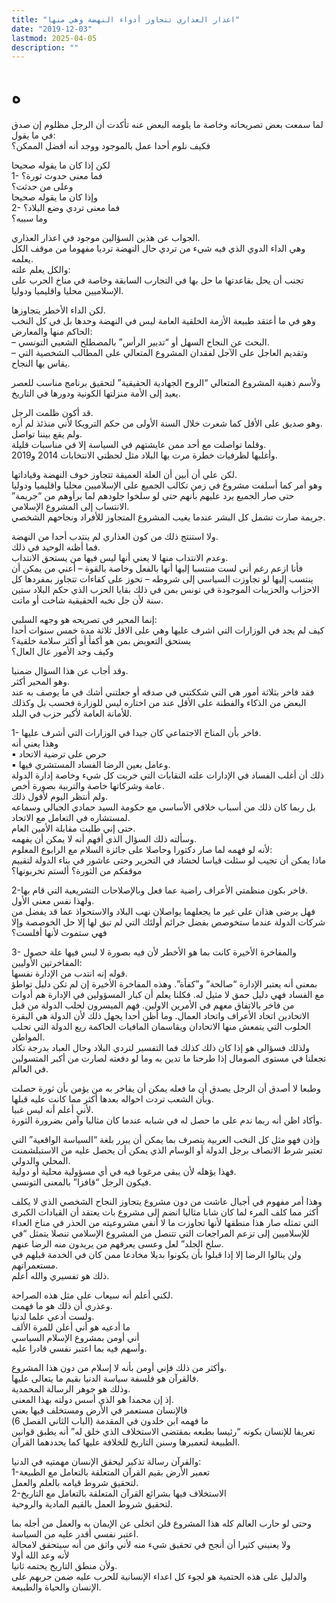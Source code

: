```yaml
---
title: "اعذار العذاري تتجاوز أدواء النهضة وهي منها"
date: "2019-12-03"
lastmod: 2025-04-05
description: ""
---
```

# **ه**

لما سمعت بعض تصريحاته وخاصة ما يلومه البعض عنه تأكدت أن الرجل مظلوم إن صدق في ما يقول:  
فكيف نلوم أحدا عمل بالموجود ووجد أنه أفضل الممكن؟

لكن إذا كان ما يقوله صحيحا  
1- فما معنى حدوث ثورة؟  
وعلى من حدثت؟  
وإذا كان ما يقوله صحيحا  
2- فما معنى تردي وضع البلاد؟  
وما سببه؟

الجواب عن هذين السؤالين موجود في اعذار العذاري.  
وهي الداء الدوي الذي فيه شيء من تردي حال النهضة ترديا مفهوما من موقف الكل يعلمه.  
والكل يعلم علته:  
تجنب أن يحل بقاعدتها ما حل بها في التجارب السابقة وخاصة في مناخ الحرب على الإسلاميين محليا واقليميا ودوليا.

لكن الداء الأخطر يتجاوزها.  
وهو في ما أعتقد طبيعة الأزمة الخلقية العامة ليس في النهضة وحدها بل في كل النخب الحاكم منها والمعارض:  
– البحث عن النجاح السهل أو “تدبير الرأس” بالمصطلح الشعبي التونسي.  
– وتقديم العاجل على الآجل لفقدان المشروع المتعالي على المطالب الشخصية التي يقاس بها النجاح.

ولأسم ذهنية المشروع المتعالي “الروح الجهادية الحقيقية” لتحقيق برنامج مناسب للعصر يعيد إلى الأمة منزلتها الكونية ودورها في التاريخ.

قد أكون ظلمت الرجل.  
وهو صديق على الأقل كما شعرت خلال السنة الأولى من حكم الترويكا لأني منذئذ لم أره.  
ولم يقع بيننا تواصل.  
وقلما تواصلت مع أحد ممن عايشتهم في السياسة إلا في مناسبات قليلة.  
وأغلبها لظرفيات خطرة مرت بها البلاد مثل لحظتي الانتخابات 2014 و2019.

لكن علي أن أبين أن العلة العميقة تتجاوز خوف النهضة وقياداتها.  
وهو أمر كما أسلفت مشروع في زمن تكالب الجميع على الإسلاميين محليا واقليميا ودوليا حتى صار الجميع يرد عليهم بأنهم حتى لو سلخوا جلودهم لما برأوهم من “جريمة” الانتساب إلى المشروع الإسلامي.  
جريمة صارت تشمل كل البشر عندما يغيب المشروع المتجاوز للأفراد ونجاحهم الشخصي.

ولا استنتج ذلك من كون العذاري لم ينتدب أحدا من النهضة.  
فما أظنه الوحيد في ذلك.  
وعدم الانتداب منها لا يعني أنها ليس فيها من يستحق الانتداب.  
فأنا ازعم رغم أني لست منتسبا إليها أنها بالفعل وخاصة بالقوة – أعني من يمكن أن ينتسب إليها لو تجاوزت السياسي إلى شروطه – تحوز على كفاءات تتجاوز بمفردها كل الاحزاب والحزيبات الموجودة في تونس بمن في ذلك بقايا الحزب الذي حكم البلاد ستين سنة لأن جل نخبه الحقيقية شاخت أو ماتت.

إنما المحير في تصريحه هو وجهه السلبي:  
كيف لم يجد في الوزارات التي اشرف عليها وهي على الاقل ثلاثة مدة خمس سنوات أحدا يستحق التعويض بمن هو أكفأ أو أكثر سلامة خلقية؟  
وكيف وجد الأمور عال العال؟

وقد أجاب عن هذا السؤال ضمنيا.  
وهو المحير أكثر.  
فقد فاخر بثلاثة أمور هي التي شككتني في صدقه أو جعلتني أشك في ما يوصف به عند البعض من الذكاء والفطنة على الأقل عند من اختاره ليس للوزارة فحسب بل وكذلك للأمانة العامة لأكبر حزب في البلد.

1- فاخر بأن المناخ الاجتماعي كان جيدا في الوزارات التي أشرف عليها.  
وهذا يعني أنه  
▪︎ حرص على ترضية الاتحاد  
▪︎ وعامل بعين الرضا الفساد المستشري فيها.  
ذلك أن أغلب الفساد في الإدارات علته النقابات التي خربت كل شيء وخاصة إدارة الدولة عامة وشركاتها خاصة والتربية بصورة أخص.  
ولم أنتظر اليوم لأقول ذلك.  
بل ربما كان ذلك من أسباب خلافي الأساسي مع حكومة السيد حمادي الجبالي وسماعه لمستشاره في التعامل مع الاتحاد.  
حتى إني طلبت مقابلة الأمين العام.  
وسألته ذلك السؤال الذي أفهم أنه لا يمكن أن يفهمه.  
لأنه لو فهمه لما صار دكتورا وحاصلا على جائزة السلام مع الرابوع المعلوم:  
ماذا يمكن أن تجيب لو سئلت قياسا لحشاد في التحرير وحتى عاشور في بناء الدولة لتقييم موقفكم من الثورة؟ ألستم تخربونها؟

2-فاخر بكون منظمتي الأعراف راضية عما فعل وبالإصلاحات التشريعية التي قام بها.  
ولهذا نفس معنى الأول.  
فهل يرضى هذان على غير ما يجعلهما يواصلان نهب البلاد والاستحواذ عما قد يفضل من شركات الدولة عندما ستخوصص بفضل جرائم أولئك التي لم تبق لها إلا حل الخوصصة وإلا فهي ستموت لأنها أفلست؟

3- والمفاخرة الأخيرة كانت بما هو الأخطر لأن فيه بصورة لا لبس فيها علة حصول المفاخرتين الأوليين:  
قوله إنه انتدب من الإدارة نفسها.  
بمعنى أنه يعتبر الإدارة “صالحة” و”كفأة”. وهذه المفاخرة الأخيرة إن لم تكن دليل تواطؤ مع الفساد فهي دليل حمق لا مثيل له. فكلنا يعلم أن كبار المسؤولين في الإدارة هم أدوات من فاخر بالاتفاق معهم في الأمرين الاولين. فهم الميسرون لحلب الدولة من قبل الاتحادين اتحاد الأعراف واتحاد العمال. وما أظن أحدا يجهل ذلك لأن الدولة هي البقرة الحلوب التي يتمعش منها الاتحادان ويقاسمان المافيات الحاكمة ريع الدولة التي تحلب المواطن.  
ولذلك فسؤالي هو إذا كان ذلك كذلك فما التفسير لتردي البلاد وحال العباد بدرجة تكاد تجعلنا في مستوى الصومال إذا طرحنا ما تدين به وما لو دفعته لصارت من أكبر المتسولين في العالم.

وطبعا لا أصدق أن الرجل يصدق أن ما فعله يمكن أن يفاخر به من يؤمن بأن ثورة حصلت وبأن الشعب تردت احواله بعدها أكثر مما كانت عليه قبلها.  
لأني أعلم أنه ليس غبيا.  
وأكاد اظن أنه ربما ندم على ما حصل له في شبابه عندما كان مثاليا وآمن بضرورة الثورة.

وإذن فهو مثل كل النخب العربية يتصرف بما يمكن أن يبرر بلغة “السياسة الواقعية” التي تعتبر شرط الاتصاف برجل الدولة أو الوسام الذي يمكن أن يحصل عليه من الاستبلشمنت المحلي والدولي.  
فهذا يؤهله لأن يبقى مرغوبا فيه في أي مسؤولية محلية أو دولية.  
فيكون الرجل “قافزا” بالمعنى التونسي.

وهذا أمر مفهوم في أجيال عاشت من دون مشروع يتجاوز النجاح الشخصي الذي لا يكلف أكثر مما كلف المرء لما كان شابا مثاليا انضم إلى مشروع بات يعتقد أن القيادات الكبرى التي تمثله صار هذا منطقها لأنها تجاوزت ما لا أنفي مشروعيته من الحذر في مناخ العداء للإسلاميين إلى تزعم المراجعات التي تتنصل من المشروع الإسلامي تنصلا يتمثل “في سلخ الجلد” لعل وعسى يعرفهم من يريدون منه الرضا عنهم.  
ولن ينالوا الرضا إلا إذا قبلوا بأن يكونوا بديلا مخادعا ممن كان في الخدمة قبلهم في مستعمراتهم.  
ذلك هو تفسيري والله أعلم.

لكني أعلم أنه سيعاب على مثل هذه الصراحة.  
وعذري أن ذلك هو ما فهمت.  
ولست أدعي علما لدنيا.  
ما أدعيه هو أني أعلن للمرة الألف  
أني أومن بمشروع الإسلام السياسي  
وأسهم فيه بما اعتبر نفسي قادرا عليه.

وأكثر من ذلك فإني أومن بأنه لا إسلام من دون هذا المشروع.  
فالقرآن هو فلسفة سياسة الدنيا بقيم ما يتعالى عليها.  
وذلك هو جوهر الرسالة المحمدية.  
إذ إن محمدا هو الذي أسس دولته بهذا المعنى.  
فالإنسان مستعمر في الأرض ومستخلف فيها يعني  
ما فهمه ابن خلدون في المقدمة (الباب الثاني الفصل 6)  
تعريفا للإنسان بكونه “رئيسا بطبعه بمقتضى الاستخلاف الذي خلق له” أنه يطبق قوانين الطبيعة لتعميرها وسنن التاريخ للخلافة عليها كما يحددهما القرآن.

والقرآن رسالة تذكير ليحقق الإنسان مهمتيه في الدنيا:  
1-تعمير الأرض بقيم القرآن المتعلقة بالتعامل مع الطبيعة  
لتحقيق شروط قيامه بالعلم والعمل.  
2-الاستخلاف فيها بشرائع القرآن المتعلقة بالتعامل مع التاريخ  
لتحقيق شروط العمل بالقيم المادية والروحية.

وحتى لو حارب العالم كله هذا المشروع فلن اتخلى عن الإيمان به والعمل من أجله بما اعتبر نفسي أقدر عليه من السياسة.  
ولا يعنيني كثيرا أن أنجح في تحقيق شيء منه لأني واثق من أنه سيتحقق لامحالة  
لأنه وعد الله أولا  
ولأن منطق التاريخ يحتمه ثانيا.  
والدليل على هذه الحتمية هو لجوء كل اعداء الإنسانية للحرب عليه ضمن حربهم على الإنسان والحياة والطبيعة.

###
